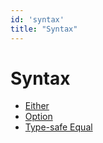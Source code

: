 ```yaml
---
id: 'syntax'
title: "Syntax"
---
```

# Syntax

* [Either](either)
* [Option](option)
* [Type-safe Equal](type-safe-equal)